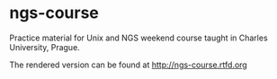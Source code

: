 ngs-course
==========

Practice material for Unix and NGS weekend course taught in
Charles University, Prague.

The rendered version can be found at http://ngs-course.rtfd.org
